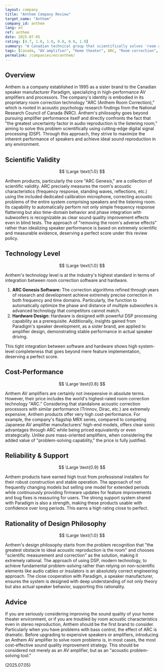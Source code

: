 ```yaml
---
layout: company
title: "Anthem Company Review"
target_name: "Anthem"
company_id: anthem
lang: en
ref: anthem
date: 2025-07-05
rating: [4.7, 1.0, 1.0, 0.8, 0.9, 1.0]
summary: "A Canadian technical group that scientifically solves 'room acoustic problems.' With the world's highest-level room correction technology 'ARC' at its core, it draws out the true performance of speakers. An extremely rational brand that enjoys absolute trust in the AV amplifier field."
tags: [Canada, "AV amplifier", "Home theater", ARC, "Room correction", Paradigm]
permalink: /companies/en/anthem/
---
```


## Overview

Anthem is a company established in 1995 as a sister brand to the Canadian speaker manufacturer Paradigm, specializing in high-performance AV amplifiers and processors. The company's identity is embodied in its proprietary room correction technology "ARC (Anthem Room Correction)," which is rooted in acoustic psychology research findings from the National Research Council of Canada (NRC). Anthem's philosophy goes beyond pursuing amplifier performance itself and directly confronts the fact that "the greatest uncertainty factor in audio reproduction is the listening room," aiming to solve this problem scientifically using cutting-edge digital signal processing (DSP). Through this approach, they strive to maximize the inherent performance of speakers and achieve ideal sound reproduction in any environment.

## Scientific Validity

$$ \Large \text{1.0} $$

Anthem products, particularly the core "ARC Genesis," are a collection of scientific validity. ARC precisely measures the room's acoustic characteristics (frequency response, standing waves, reflections, etc.) using the included dedicated calibration microphone, correcting acoustic problems of the entire system comprising speakers and the listening room. Its capability to automatically perform not only simple frequency response flattening but also time-domain behavior and phase integration with subwoofers is recognizable as clear sound quality improvement effects even in blind tests. The approach of "removing the room's adverse effects" rather than idealizing speaker performance is based on extremely scientific and measurable evidence, deserving a perfect score under this review policy.

## Technology Level

$$ \Large \text{1.0} $$

Anthem's technology level is at the industry's highest standard in terms of integration between room correction software and hardware.

1. **ARC Genesis Software:** The correction algorithms refined through years of research and development achieve extremely precise correction in both frequency and time domains. Particularly, the function to automatically optimize the phase and distance of multiple subwoofers is advanced technology that competitors cannot match.
2. **Hardware Design:** Hardware is designed with powerful DSP processing capability as a prerequisite. Additionally, insights gained from Paradigm's speaker development, as a sister brand, are applied to amplifier design, demonstrating stable performance in actual speaker driving.

This tight integration between software and hardware shows high system-level completeness that goes beyond mere feature implementation, deserving a perfect score.

## Cost-Performance

$$ \Large \text{0.8} $$

Anthem AV amplifiers are certainly not inexpensive in absolute terms. However, their price includes the world's highest-rated room correction technology "ARC." Considering that standalone acoustic correction processors with similar performance (Trinnov, Dirac, etc.) are extremely expensive, Anthem products offer very high cost-performance. For example, the company's flagship MRX series, compared to competing Japanese AV amplifier manufacturers' high-end models, offers clear sonic advantages through ARC while being priced equivalently or even strategically. Unlike pure mass-oriented amplifiers, when considering the added value of "problem-solving capability," the price is fully justified.

## Reliability & Support

$$ \Large \text{0.9} $$

Anthem products have earned high trust from professional installers for their robust construction and stable operation. The approach of not frequently changing models but selling one model for extended periods while continuously providing firmware updates for feature improvements and bug fixes is reassuring for users. The strong support system shared with Paradigm is also a strength, making these products usable with confidence over long periods. This earns a high rating close to perfect.

## Rationality of Design Philosophy

$$ \Large \text{1.0} $$

Anthem's design philosophy starts from the problem recognition that "the greatest obstacle to ideal acoustic reproduction is the room" and chooses "scientific measurement and correction" as the solution, making it extremely rational. The approach of using DSP, modern technology, to achieve fundamental problem-solving rather than relying on non-scientific elements like audio cables or insulators is an absolutely correct engineering approach. The close cooperation with Paradigm, a speaker manufacturer, ensures the system is designed with deep understanding of not only theory but also actual speaker behavior, supporting this rationality.

## Advice

If you are seriously considering improving the sound quality of your home theater environment, or if you are troubled by room acoustic characteristics even in stereo reproduction, Anthem should be the first brand to consider. Particularly when you have problems with bass control, the effect of ARC is dramatic. Before upgrading to expensive speakers or amplifiers, introducing an Anthem AV amplifier to solve room problems is, in most cases, the most cost-effective sound quality improvement strategy. This should be considered not merely as an AV amplifier, but as an "acoustic problem-solving tool."

(2025.07.05) 